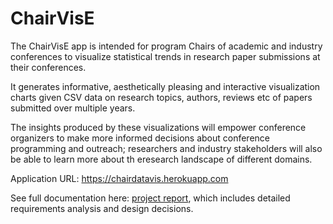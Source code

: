 # ChairVisE

The ChairVisE app is intended for program Chairs of academic and industry conferences to visualize statistical trends in research paper submissions at their conferences. 

It generates informative, aesthetically pleasing and interactive visualization charts given CSV data on research topics, authors, reviews etc of papers submitted over multiple years. 

The insights produced by these visualizations will empower conference organizers to make more informed decisions about conference programming and outreach; researchers and industry stakeholders will also be able to learn more about th eresearch landscape of different domains. 

Application URL: https://chairdatavis.herokuapp.com

See full documentation here: [project report](Project_Report_A0085159W_A0156262H_A0139052L_A0140023E.pdf), which includes detailed requirements analysis and design decisions. 
